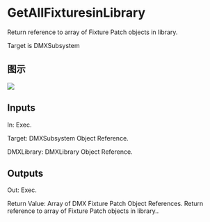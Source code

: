 # GetAllFixturesinLibrary

Return reference to array of Fixture Patch objects in library.

Target is DMXSubsystem

## 图示

![]($-20221218-18440109.png)

## Inputs

In: Exec.

Target: DMXSubsystem Object Reference.

DMXLibrary: DMXLibrary Object Reference.  

## Outputs

Out: Exec.

Return Value: Array of DMX Fixture Patch Object References. Return reference to array of Fixture Patch objects in library..

